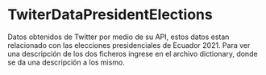 # TwiterDataPresidentElections
Datos obtenidos de Twitter por medio de su API, estos datos estan relacionado con las elecciones presidenciales de Ecuador 2021. Para ver una descripción de los dos ficheros ingrese en el archivo dictionary, donde se da una descripción a los mismo.
